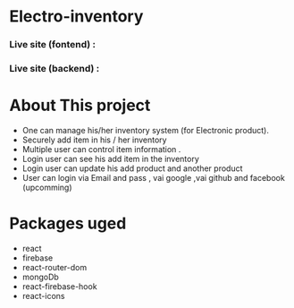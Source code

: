 # Electro-inventory

### Live site (fontend) :

### Live site (backend) :

# About This project

- One can manage his/her inventory system (for Electronic product).
- Securely add item in his / her inventory
- Multiple user can control item information .
- Login user can see his add item in the inventory
- Login user can update his add product and another product
- User can login via Email and pass , vai google ,vai github and facebook (upcomming)

# Packages uged

- react
- firebase
- react-router-dom
- mongoDb
- react-firebase-hook
- react-icons
